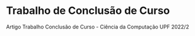 # Trabalho de Conclusão de Curso
Artigo Trabalho Conclusão de Curso - Ciência da Computação UPF 2022/2
